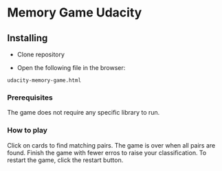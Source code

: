 # Memory Game Udacity

## Installing

* Clone repository

* Open the following file in the browser:

```
udacity-memory-game.html
```

### Prerequisites

The game does not require any specific library to run.

### How to play

Click on cards to find matching pairs. The game is over when all pairs are found.
Finish the game with fewer erros to raise your classification.
To restart the game, click the restart button.


